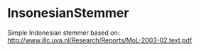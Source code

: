 InsonesianStemmer
=================

Simple Indonesian stemmer based on: http://www.illc.uva.nl/Research/Reports/MoL-2003-02.text.pdf
